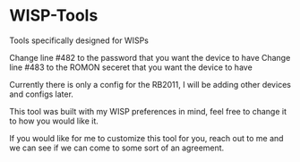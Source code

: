 # WISP-Tools
Tools specifically designed for WISPs


Change line #482 to the password that you want the device to have
Change line #483 to the ROMON seceret that you want the device to have

Currently there is only a config for the RB2011, I will be adding other devices and configs later.

This tool was built with my WISP preferences in mind, feel free to change it to how you would like it.

If you would like for me to customize this tool for you, reach out to me and we can see if we can come to some sort of an agreement.
